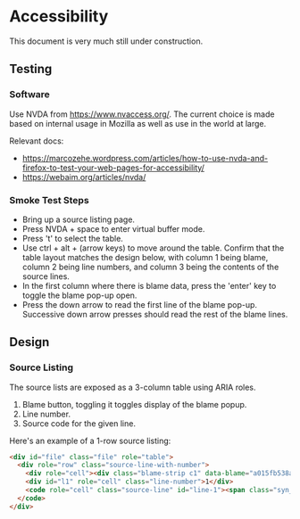 # Accessibility

This document is very much still under construction.

## Testing


### Software

Use NVDA from https://www.nvaccess.org/.  The current choice is made based on
internal usage in Mozilla as well as use in the world at large.

Relevant docs:
- https://marcozehe.wordpress.com/articles/how-to-use-nvda-and-firefox-to-test-your-web-pages-for-accessibility/
- https://webaim.org/articles/nvda/

### Smoke Test Steps

- Bring up a source listing page.
- Press NVDA + space to enter virtual buffer mode.
- Press 't' to select the table.
- Use ctrl + alt + (arrow keys) to move around the table.  Confirm that the
  table layout matches the design below, with column 1 being blame, column 2
  being line numbers, and column 3 being the contents of the source lines.
- In the first column where there is blame data, press the 'enter' key to toggle
  the blame pop-up open.
- Press the down arrow to read the first line of the blame pop-up.  Successive
  down arrow presses should read the rest of the blame lines.

## Design

### Source Listing

The source lists are exposed as a 3-column table using ARIA roles.
1. Blame button, toggling it toggles display of the blame popup.
2. Line number.
3. Source code for the given line.

Here's an example of a 1-row source listing:
```html
<div id="file" class="file" role="table">
  <div role="row" class="source-line-with-number">
    <div role="cell"><div class="blame-strip c1" data-blame="a015fb538abbbdcbfe404c320a8fefdc07a6a54e#%#1" role="button" aria-label="blame" aria-expanded="false"></div></div>
    <div id="l1" role="cell" class="line-number">1</div>
    <code role="cell" class="source-line" id="line-1"><span class="syn_comment" >/* -*- Mode: C++; tab-width: 2; indent-tabs-mode: nil; c-basic-offset: 2 -*- */</span>
  </code>
</div>
```
